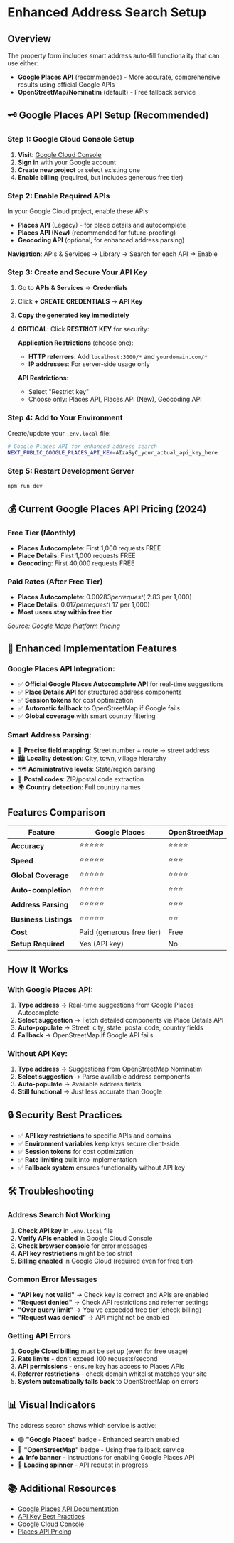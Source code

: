 # Enhanced Address Search Setup

## Overview

The property form includes smart address auto-fill functionality that can use either:
- **Google Places API** (recommended) - More accurate, comprehensive results using official Google APIs
- **OpenStreetMap/Nominatim** (default) - Free fallback service

## 🗝️ Google Places API Setup (Recommended)

### Step 1: Google Cloud Console Setup
1. **Visit**: [Google Cloud Console](https://console.cloud.google.com/)
2. **Sign in** with your Google account  
3. **Create new project** or select existing one
4. **Enable billing** (required, but includes generous free tier)

### Step 2: Enable Required APIs
In your Google Cloud project, enable these APIs:
- **Places API** (Legacy) - for place details and autocomplete
- **Places API (New)** (recommended for future-proofing)
- **Geocoding API** (optional, for enhanced address parsing)

**Navigation**: APIs & Services → Library → Search for each API → Enable

### Step 3: Create and Secure Your API Key
1. Go to **APIs & Services** → **Credentials**
2. Click **+ CREATE CREDENTIALS** → **API Key**
3. **Copy the generated key immediately**
4. **CRITICAL**: Click **RESTRICT KEY** for security:

   **Application Restrictions** (choose one):
   - **HTTP referrers**: Add `localhost:3000/*` and `yourdomain.com/*`
   - **IP addresses**: For server-side usage only

   **API Restrictions**:
   - Select "Restrict key"
   - Choose only: Places API, Places API (New), Geocoding API

### Step 4: Add to Your Environment
Create/update your `.env.local` file:
```bash
# Google Places API for enhanced address search
NEXT_PUBLIC_GOOGLE_PLACES_API_KEY=AIzaSyC_your_actual_api_key_here
```

### Step 5: Restart Development Server
```bash
npm run dev
```

## 💰 Current Google Places API Pricing (2024)

### Free Tier (Monthly)
- **Places Autocomplete**: First 1,000 requests FREE
- **Place Details**: First 1,000 requests FREE
- **Geocoding**: First 40,000 requests FREE

### Paid Rates (After Free Tier)
- **Places Autocomplete**: $0.00283 per request (~$2.83 per 1,000)
- **Place Details**: $0.017 per request (~$17 per 1,000)
- **Most users stay within free tier**

*Source: [Google Maps Platform Pricing](https://developers.google.com/maps/documentation/places/web-service/legacy/search)*

## 🚀 Enhanced Implementation Features

### Google Places API Integration:
- ✅ **Official Google Places Autocomplete API** for real-time suggestions
- ✅ **Place Details API** for structured address components  
- ✅ **Session tokens** for cost optimization
- ✅ **Automatic fallback** to OpenStreetMap if Google fails
- ✅ **Global coverage** with smart country filtering

### Smart Address Parsing:
- 🎯 **Precise field mapping**: Street number + route → street address
- 🏙️ **Locality detection**: City, town, village hierarchy
- 🗺️ **Administrative levels**: State/region parsing
- 📮 **Postal codes**: ZIP/postal code extraction
- 🌍 **Country detection**: Full country names

## Features Comparison

| Feature | Google Places | OpenStreetMap |
|---------|---------------|---------------|
| **Accuracy** | ⭐⭐⭐⭐⭐ | ⭐⭐⭐⭐ |
| **Speed** | ⭐⭐⭐⭐⭐ | ⭐⭐⭐ |
| **Global Coverage** | ⭐⭐⭐⭐⭐ | ⭐⭐⭐⭐ |
| **Auto-completion** | ⭐⭐⭐⭐⭐ | ⭐⭐⭐ |
| **Address Parsing** | ⭐⭐⭐⭐⭐ | ⭐⭐⭐ |
| **Business Listings** | ⭐⭐⭐⭐⭐ | ⭐⭐ |
| **Cost** | Paid (generous free tier) | Free |
| **Setup Required** | Yes (API key) | No |

## How It Works

### With Google Places API:
1. **Type address** → Real-time suggestions from Google Places Autocomplete
2. **Select suggestion** → Fetch detailed components via Place Details API
3. **Auto-populate** → Street, city, state, postal code, country fields
4. **Fallback** → OpenStreetMap if Google API fails

### Without API Key:
1. **Type address** → Suggestions from OpenStreetMap Nominatim
2. **Select suggestion** → Parse available address components  
3. **Auto-populate** → Available address fields
4. **Still functional** → Just less accurate than Google

## 🔒 Security Best Practices

- ✅ **API key restrictions** to specific APIs and domains
- ✅ **Environment variables** keep keys secure client-side
- ✅ **Session tokens** for cost optimization
- ✅ **Rate limiting** built into implementation
- ✅ **Fallback system** ensures functionality without API key

## 🛠️ Troubleshooting

### Address Search Not Working
1. **Check API key** in `.env.local` file
2. **Verify APIs enabled** in Google Cloud Console  
3. **Check browser console** for error messages
4. **API key restrictions** might be too strict
5. **Billing enabled** in Google Cloud (required even for free tier)

### Common Error Messages
- **"API key not valid"** → Check key is correct and APIs are enabled
- **"Request denied"** → Check API restrictions and referrer settings  
- **"Over query limit"** → You've exceeded free tier (check billing)
- **"Request was denied"** → API might not be enabled

### Getting API Errors
1. **Google Cloud billing** must be set up (even for free usage)
2. **Rate limits** - don't exceed 100 requests/second
3. **API permissions** - ensure key has access to Places APIs
4. **Referrer restrictions** - check domain whitelist matches your site
5. **System automatically falls back** to OpenStreetMap on errors

## 📊 Visual Indicators

The address search shows which service is active:
- 🟢 **"Google Places"** badge - Enhanced search enabled
- 🔵 **"OpenStreetMap"** badge - Using free fallback service  
- ⚠️ **Info banner** - Instructions for enabling Google Places API
- 🔄 **Loading spinner** - API request in progress

## 📚 Additional Resources

- [Google Places API Documentation](https://developers.google.com/maps/documentation/places/web-service/legacy/search)
- [API Key Best Practices](https://developers.google.com/maps/api-key-best-practices)
- [Google Cloud Console](https://console.cloud.google.com/)
- [Places API Pricing](https://developers.google.com/maps/billing/gmp-billing#places) 
